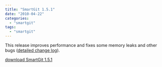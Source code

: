 ```yaml
---
title: "SmartGit 1.5.1"
date: "2010-04-22"
categories: 
  - "smartgit"
tags: 
  - "smartgit"
---
```


This release improves performance and fixes some memory leaks and other bugs ([detailed change log](http://www.syntevo.com/smartgit/changelog.txt)).

[download SmartGit 1.5.1](http://www.syntevo.com/smartgit/download.html)
